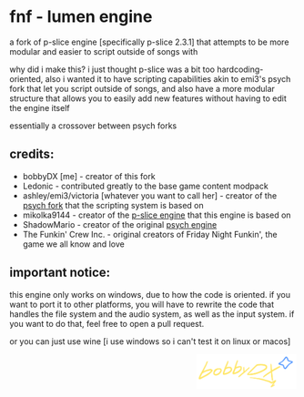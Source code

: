 # fnf - lumen engine

a fork of p-slice engine [specifically p-slice 2.3.1] that attempts to be more modular and easier to script outside of songs with

why did i make this? i just thought p-slice was a bit too hardcoding-oriented, also i wanted it to have scripting capabilities akin to emi3's psych fork that let you script outside of songs, and also have a more modular structure that allows you to easily add new features without having to edit the engine itself

essentially a crossover between psych forks

## credits:
- bobbyDX [me] - creator of this fork
- Ledonic - contributed greatly to the base game content modpack
- ashley/emi3/victoria [whatever you want to call her] - creator of the [psych fork](https://github.com/inky03/PsychEngineMod) that the scripting system is based on
- mikolka9144 - creator of the [p-slice engine](https://github.com/Psych-Slice/P-Slice/) that this engine is based on
- ShadowMario - creator of the original [psych engine](https://github.com/ShadowMario/FNF-PsychEngine)
- The Funkin' Crew Inc. - original creators of Friday Night Funkin', the game we all know and love

## important notice:

this engine only works on windows, due to how the code is oriented. if you want to port it to other platforms, you will have to rewrite the code that handles the file system and the audio system, as well as the input system. if you want to do that, feel free to open a pull request.

or you can just use wine [i use windows so i can't test it on linux or macos]

<p align="right">
  <img src="https://raw.githubusercontent.com/bobbydeluxe/bobbydeluxe/refs/heads/main/logo.png" width="175">
</p>